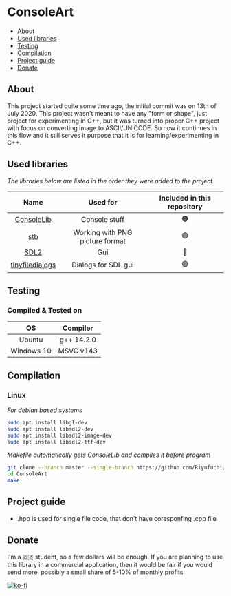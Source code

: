 # ConsoleArt

- [About](#about)
- [Used libraries](#used-libraries)
- [Testing](#testing)
- [Compilation](#compilation)
- [Project guide](#project-guide)
- [Donate](#donate)

## About

This project started quite some time ago, the initial commit was on 13th of July 2020. This project wasn't meant to have any "form or shape", just project for experimenting in C++, but it was turned into proper C++ project with focus on converting image to ASCII/UNICODE. So now it continues in this flow and it still serves it purpose that it is for learning/experimenting in C++.

## Used libraries

*The libraries below are listed in the order they were added to the project.*

| Name | Used for | Included in this repository |
| :------: | :----------: | :---: |
| [ConsoleLib](https://github.com/Riyufuchi/ConsoleLib) | Console stuff | 🟠 |
| [stb](https://github.com/nothings/stb) | Working with PNG picture format | 🟢 |
| [SDL2](https://www.libsdl.org/) | Gui | 🔴 |
| [tinyfiledialogs](http://tinyfiledialogs.sourceforge.net) | Dialogs for SDL gui | 🟢 |

## Testing

### Compiled & Tested on

| OS | Compiler |
| :------: | :----------: |
| Ubuntu | g++ 14.2.0 |
| <s>Windows 10</s> | <s>MSVC v143</s> |

## Compilation

  ### Linux

   *For debian based systems*

   ```bash
   sudo apt install libgl-dev
   sudo apt install libsdl2-dev
   sudo apt install libsdl2-image-dev
   sudo apt install libsdl2-ttf-dev
   ```
  
  *Makefile automatically gets ConsoleLib and compiles it before program*
  
   ```bash
   git clone --branch master --single-branch https://github.com/Riyufuchi/ConsoleArt.git 
   cd ConsoleArt
   make
   ```

## Project guide

- .hpp is used for single file code, that don't have coresponfing .cpp file

## Donate

I'm a 🇨🇿 student, so a few dollars will be enough. If you are planning to use this library in a commercial application, then it would be fair if you would send more, possibly a small share of 5-10% of monthly profits.

[![ko-fi](https://ko-fi.com/img/githubbutton_sm.svg)](https://ko-fi.com/P5P11WTFL)
